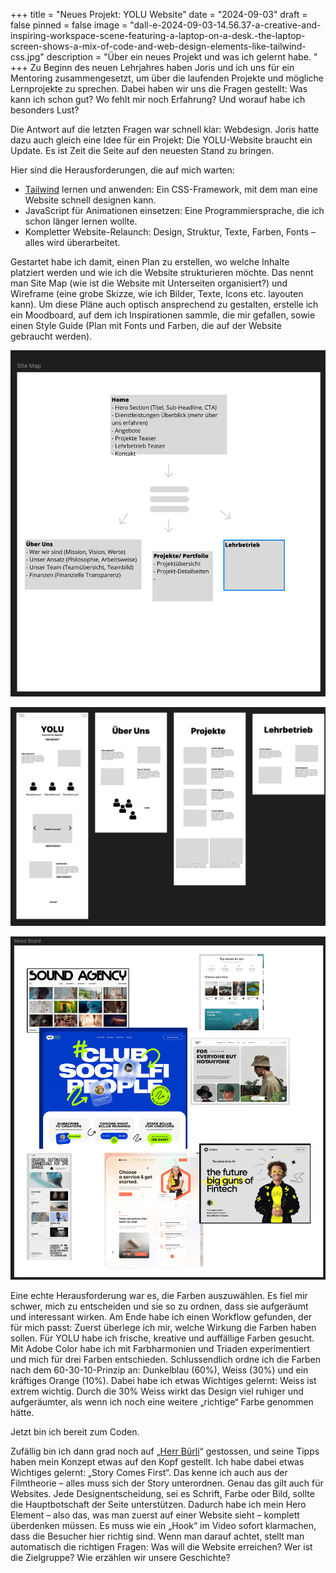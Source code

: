 +++
title = "Neues Projekt: YOLU Website"
date = "2024-09-03"
draft = false
pinned = false
image = "dall-e-2024-09-03-14.56.37-a-creative-and-inspiring-workspace-scene-featuring-a-laptop-on-a-desk.-the-laptop-screen-shows-a-mix-of-code-and-web-design-elements-like-tailwind-css.jpg"
description = "Über ein neues Projekt und was ich gelernt habe. "
+++
Zu Beginn des neuen Lehrjahres haben Joris und ich uns für ein Mentoring zusammengesetzt, um über die laufenden Projekte und mögliche Lernprojekte zu sprechen. Dabei haben wir uns die Fragen gestellt: Was kann ich schon gut? Wo fehlt mir noch Erfahrung? Und worauf habe ich besonders Lust?

Die Antwort auf die letzten Fragen war schnell klar: Webdesign. Joris hatte dazu auch gleich eine Idee für ein Projekt: Die YOLU-Website braucht ein Update. Es ist Zeit die Seite auf den neuesten Stand zu bringen.

Hier sind die Herausforderungen, die auf mich warten:

* [Tailwind](https://tailwindcss.com/) lernen und anwenden: Ein CSS-Framework, mit dem man eine Website schnell designen kann.
* JavaScript für Animationen einsetzen: Eine Programmiersprache, die ich schon länger lernen wollte.
* Kompletter Website-Relaunch: Design, Struktur, Texte, Farben, Fonts – alles wird überarbeitet.

Gestartet habe ich damit, einen Plan zu erstellen, wo welche Inhalte platziert werden und wie ich die Website strukturieren möchte. Das nennt man Site Map (wie ist die Website mit Unterseiten organisiert?) und Wireframe (eine grobe Skizze, wie ich Bilder, Texte, Icons etc. layouten kann). Um diese Pläne auch optisch ansprechend zu gestalten, erstelle ich ein Moodboard, auf dem ich Inspirationen sammle, die mir gefallen, sowie einen Style Guide (Plan mit Fonts und Farben, die auf der Website gebraucht werden).

![Site Map](screenshot-2024-09-03-at-15.05.17.webp "Site Map")

![Wireframe](screenshot-2024-09-03-at-15.04.57.webp "Wireframe")

![Moodboard](screenshot-2024-09-03-at-15.05.06.webp "Moodboard")

Eine echte Herausforderung war es, die Farben auszuwählen. Es fiel mir schwer, mich zu entscheiden und sie so zu ordnen, dass sie aufgeräumt und interessant wirken. Am Ende habe ich einen Workflow gefunden, der für mich passt: Zuerst überlege ich mir, welche Wirkung die Farben haben sollen. Für YOLU habe ich frische, kreative und auffällige Farben gesucht. Mit Adobe Color habe ich mit Farbharmonien und Triaden experimentiert und mich für drei Farben entschieden. Schlussendlich ordne ich die Farben nach dem 60-30-10-Prinzip an: Dunkelblau (60%), Weiss (30%) und ein kräftiges Orange (10%). Dabei habe ich etwas Wichtiges gelernt: Weiss ist extrem wichtig. Durch die 30% Weiss wirkt das Design viel ruhiger und aufgeräumter, als wenn ich noch eine weitere „richtige“ Farbe genommen hätte.

Jetzt bin ich bereit zum Coden.

Zufällig bin ich dann grad noch auf „[Herr Bürli](https://herrbuerli.ch/)“ gestossen, und seine Tipps haben mein Konzept etwas auf den Kopf gestellt. Ich habe dabei etwas Wichtiges gelernt: „Story Comes First“. Das kenne ich auch aus der Filmtheorie – alles muss sich der Story unterordnen. Genau das gilt auch für Websites. Jede Designentscheidung, sei es Schrift, Farbe oder Bild, sollte die Hauptbotschaft der Seite unterstützen. Dadurch habe ich mein Hero Element – also das, was man zuerst auf einer Website sieht – komplett überdenken müssen. Es muss wie ein „Hook“ im Video sofort klarmachen, dass die Besucher hier richtig sind. Wenn man darauf achtet, stellt man automatisch die richtigen Fragen: Was will die Website erreichen? Wer ist die Zielgruppe? Wie erzählen wir unsere Geschichte?